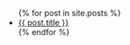 ---
---

<ul>
  {% for post in site.posts %}
    <li>
      <a href="vzome-sharing/{{ post.url }}">{{ post.title }}</a>
    </li>
  {% endfor %}
</ul>

